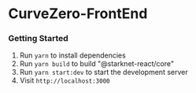 # CurveZero-FrontEnd

### Getting Started

1. Run `yarn` to install dependencies
2. Run `yarn build` to build "@starknet-react/core"
3. Run `yarn start:dev` to start the development server
4. Visit `http://localhost:3000`
